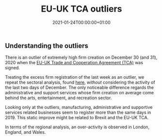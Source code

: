 ﻿---
title: EU-UK TCA outliers
linktitle: Outliers
toc: false
type: docs
date: "2021-01-24T00:00:00+01:00"
draft: false
menu:
  reports:
    parent: 
    weight: 0.5

# Prev/next pager order (if `docs_section_pager` enabled in `params.toml`)
weight: 1
---

## Understanding the outliers
There is an outlier of extremely high firm creation on December 30 (and 31), 2020 when the [EU-UK Trade and Cooperation Agreement (TCA)]( https://www.gov.uk/government/publications/agreements-reached-between-the-united-kingdom-of-great-britain-and-northern-ireland-and-the-european-union) was signed.

Treating the excess firm registration of the last week as an outlier, we repeat the sectoral analysis, found [here](https://uk-firm-dynamics.netlify.app/reports/jan2021/), *without* considering the activity of the last two days of December. The only noticeable difference regards the administrative and support services whose firm creation on average come behind the arts, entertainment, and recreation sector. 

Looking only at the outliers, manufacturing, administrative and supportive services related businesses seem to register more than the same days in 2019. This static improve might be related to Brexit and the EU-UK TCA.

In terms of the regional analysis, an over-activity is observed in London, England, and Wales.



